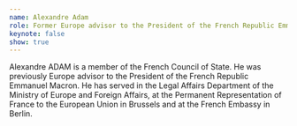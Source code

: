 ```yaml
---
name: Alexandre Adam
role: Former Europe advisor to the President of the French Republic Emmanuel Macron, member of the French Council of State
keynote: false
show: true
---
```


Alexandre ADAM is a member of the French Council of State. He was previously Europe advisor to the President of the French Republic Emmanuel Macron. He has served in the Legal Affairs Department of the Ministry of Europe and Foreign Affairs, at the Permanent Representation of France to the European Union in Brussels and at the French Embassy in Berlin.